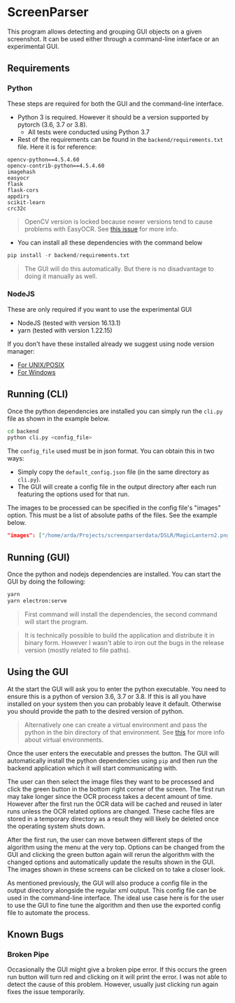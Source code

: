 # ScreenParser

This program allows detecting and grouping GUI objects on a given screenshot.
It can be used either through a command-line interface or an experimental GUI.

## Requirements

### Python

These steps are required for both the GUI and the command-line interface.

- Python 3 is required. However it should be a version supported by pytorch (3.6, 3.7 or 3.8).
  - All tests were conducted using Python 3.7
- Rest of the requirements can be found in the `backend/requirements.txt` file. Here it is for reference:

```
opencv-python==4.5.4.60
opencv-contrib-python==4.5.4.60
imagehash
easyocr
flask
flask-cors
appdirs
scikit-learn
crc32c
```

> OpenCV version is locked because newer versions tend to cause problems with EasyOCR. 
> See [this issue](https://github.com/JaidedAI/EasyOCR/issues/633) for more info.

- You can install all these dependencies with the command below
```python
pip install -r backend/requirements.txt
```

> The GUI will do this automatically. But there is no disadvantage to doing it manually as well.

### NodeJS

These are only required if you want to use the experimental GUI

- NodeJS (tested with version 16.13.1)
- yarn (tested with version 1.22.15)

If you don't have these installed already we suggest using node version manager:
- [For UNIX/POSIX](https://github.com/nvm-sh/nvm)
- [For Windows](https://github.com/coreybutler/nvm-windows)

## Running (CLI)

Once the python dependencies are installed you can simply run the `cli.py` file
as shown in the example below.

```bash
cd backend
python cli.py <config_file>
```

The `config_file` used must be in json format. You can obtain this in two ways:
- Simply copy the `default_config.json` file (in the same directory as `cli.py`).
- The GUI will create a config file in the output directory after each run featuring the options used for that run.

The images to be processed can be specified in the config file's "images" option.
This must be a list of absolute paths of the files. See the example below.

```json
"images": ["/home/arda/Projects/screenparserdata/DSLR/MagicLantern2.png", "/home/arda/Projects/screenparserdata/DSLR/MagicLantern1.png"]
```

## Running (GUI)

Once the python and nodejs dependencies are installed. 
You can start the GUI by doing the following:

```bash
yarn
yarn electron:serve
```

> First command will install the dependencies, the second command will start the program.

> It is technically possible to build the application and distribute it in binary form.
> However I wasn't able to iron out the bugs in the release version (mostly related to file paths).

## Using the GUI

At the start the GUI will ask you to enter the python executable. 
You need to ensure this is a python of version 3.6, 3.7 or 3.8.
If this is all you have installed on your system then you can probably leave it default.
Otherwise you should provide the path to the desired version of python.

> Alternatively one can create a virtual environment and pass the python in the bin directory of that environment.
> See [this](https://docs.python.org/3/library/venv.html) for more info about virtual environments.

Once the user enters the executable and presses the button. 
The GUI will automatically install the python dependencies using `pip`
and then run the backend application which it will start communicating with.

The user can then select the image files they want to be processed
and click the green button in the bottom right corner of the screen.
The first run may take longer since the OCR process takes a decent amount of time.
However after the first run the OCR data will be cached and reused in later runs
unless the OCR related options are changed. These cache files are stored in a temporary 
directory as a result they will likely be deleted once the operating system shuts down.

After the first run, the user can move between different steps of the algorithm
using the menu at the very top. Options can be changed from the GUI and clicking the
green button again will rerun the algorithm with the changed options and automatically
update the results shown in the GUI. 
The images shown in these screens can be clicked on to take a closer look.

As mentioned previously, the GUI will also produce a config file in the output directory
alongside the regular xml output. This config file can be used in the command-line interface.
The ideal use case here is for the user to use the GUI to fine tune the algorithm and then
use the exported config file to automate the process.

## Known Bugs

### Broken Pipe

Occasionally the GUI might give a broken pipe error.
If this occurs the green run button will turn red and clicking on it will print the error.
I was not able to detect the cause of this problem.
However, usually just clicking run again fixes the issue temporarily.